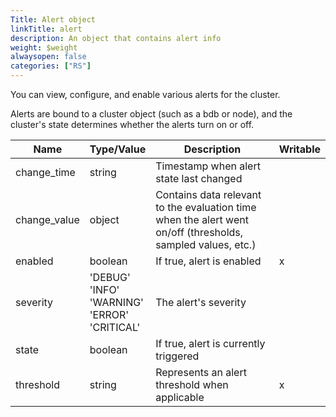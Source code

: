 ```yaml
---
Title: Alert object
linkTitle: alert
description: An object that contains alert info
weight: $weight
alwaysopen: false
categories: ["RS"]
---
```


You can view, configure, and enable various alerts for the cluster.

Alerts are bound to a cluster object (such as a bdb or node), and the cluster's state determines whether the alerts turn on or off.

  Name  | Type/Value | Description | Writable
|-------|------------|-------------|----------|
| change_time | string | Timestamp when alert state last changed | |
| change_value | object | Contains data relevant to the evaluation time when the alert went on/off (thresholds, sampled values, etc.) | |
| enabled | boolean | If true, alert is enabled | x |
| severity | 'DEBUG'<br />'INFO'<br />'WARNING'<br />'ERROR'<br />'CRITICAL' | The alert's severity | |
| state | boolean | If true, alert is currently triggered | |
| threshold | string | Represents an alert threshold when applicable | x |
